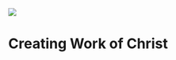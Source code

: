 <img class="intro-right" src="/images/art-darkness-crucifixion-dore.jpg">

# Creating Work of Christ

